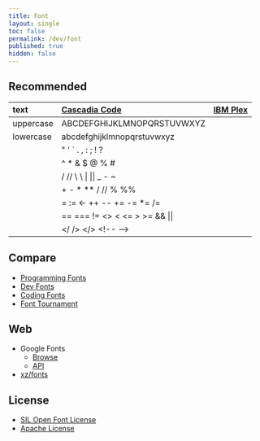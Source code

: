 ```yaml
---
title: Font
layout: single
toc: false
permalink: /dev/font
published: true
hidden: false
---
```


<head>
  <base target="_blank">
  <style>
    .msft{font-family:'Cascadia Code'}
    .ibm{font-family:'IBM Plex Mono'}
  </style>
</head>

## Recommended

| text | [Cascadia Code](https://github.com/microsoft/cascadia-code) | [IBM Plex](https://www.ibm.com/plex/) |
| :-        | :-   | :-   |
| uppercase | <span class=""> ABCDEFGHIJKLMNOPQRSTUVWXYZ </span> | 
| lowercase | <span class=""> abcdefghijklmnopqrstuvwxyz </span> | 
| | <span class=""> " ' ` . , : ; ! ? </span> |
| | <span class=""> ^ * & $ @ % # </span> |
| | <span class=""> / // \ \\ &#124; &#124;&#124; _ - ~ </span> |
| | <span class=""> + - * ** / // % %% </span> |
| | <span class=""> = := <- ++ -\- += -= *= /= </span> |
| | <span class=""> == === != <> < <= > >= && &#124;&#124; </span> |
| | <span class=""> </ /> </> \<!-\- -\-> </span> |

## Compare

- [Programming Fonts](https://www.programmingfonts.org/)
- [Dev Fonts](https://devfonts.gafi.dev/)
- [Coding Fonts](https://coding-fonts.css-tricks.com/)
- [Font Tournament](https://www.codingfont.com/)

## Web

- Google Fonts
  - [Browse](https://fonts.google.com/)
  - [API](https://developers.google.com/fonts/docs/getting_started)
- [xz/fonts](https://docs.xz.style/fonts/usage)

## License

- [SIL Open Font License](https://scripts.sil.org/cms/scripts/page.php?id=OFL)
- [Apache License](http://www.apache.org/licenses/LICENSE-2.0.html)


